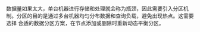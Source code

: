 数据量如果太大，单台机器进行存储和处理就会称为瓶颈，因此需要引入分区机制。分区的目的是通过多台机器均匀分布数据和查询负载，避免出现热点。这需要选择
合适的数据分区方案，在节点添加或删除时重新动态平衡分区。

